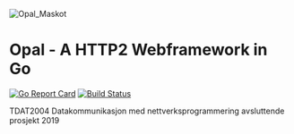 ![Opal_Maskot](https://user-images.githubusercontent.com/31648998/56459646-a53d1a00-6396-11e9-8b5a-7715a2796813.png)

# Opal - A HTTP2 Webframework in Go 

[![Go Report Card](https://goreportcard.com/badge/github.com/SveinungOverland/Opal)](https://goreportcard.com/report/github.com/SveinungOverland/Opal)
[![Build Status](https://travis-ci.com/SveinungOverland/Opal.svg?token=qzzDg7qxp9Cyq4d1SzcF&branch=master)](https://travis-ci.com/SveinungOverland/Opal)

TDAT2004 Datakommunikasjon med nettverksprogrammering avsluttende prosjekt 2019

